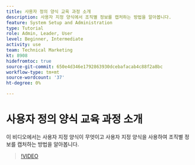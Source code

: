```yaml
---
title: 사용자 정의 양식 교육 과정 소개
description: 사용자 지정 양식에서 조직별 정보를 캡처하는 방법을 알아봅니다.
feature: System Setup and Administration
type: Tutorial
role: Admin, Leader, User
level: Beginner, Intermediate
activity: use
team: Technical Marketing
kt: 8908
hidefromtoc: true
source-git-commit: 650e4d346e1792863930dcebafacab4c88f2a8bc
workflow-type: tm+mt
source-wordcount: '37'
ht-degree: 0%

---
```


# 사용자 정의 양식 교육 과정 소개

이 비디오에서는 사용자 지정 양식이 무엇이고 사용자 지정 양식을 사용하여 조직별 정보를 캡처하는 방법을 알아봅니다.

>[!VIDEO](https://video.tv.adobe.com/v/335171/?quality=12&learn=on)
